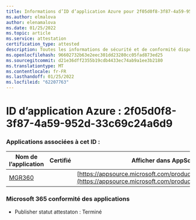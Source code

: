 ```yaml
---
title: Informations d’ID d’application Azure pour 2f05d0f8-3f87-4a59-952d-33c69c24a6d9
ms.author: elmalova
author: elenamalova
ms.date: 01/25/2022
ms.topic: article
ms.service: attestation
certification_type: attested
description: Toutes les informations de sécurité et de conformité disponibles pour 2f05d0f8-3f87-4a59-952d-33c69c24a6d9.
ms.openlocfilehash: 96602732b63e2eec301dd23280cc05fad873ed25
ms.sourcegitcommit: d21e36dff2355b19cdb4433ec74ab9a1ee3b2180
ms.translationtype: MT
ms.contentlocale: fr-FR
ms.lasthandoff: 01/25/2022
ms.locfileid: "62207763"
---
```

# <a name="azure-app-id-2f05d0f8-3f87-4a59-952d-33c69c24a6d9"></a>ID d’application Azure : 2f05d0f8-3f87-4a59-952d-33c69c24a6d9


### <a name="apps-associated-with-this-id"></a>Applications associées à cet ID :
| **Nom de l’application** | **Certifié** | **Afficher dans AppSource** |
|--------------|---------------|-----------------------|
| [MGR360](https://docs.microsoft.com/microsoft-365-app-certification/forward/WA200003329) |  | [https://appsource.microsoft.com/product/office/WA200003329](https://appsource.microsoft.com/product/office/WA200003329) |

### <a name="microsoft-365-app-compliance-status"></a>Microsoft 365 conformité des applications
- Publisher statut attestaton : Terminé
